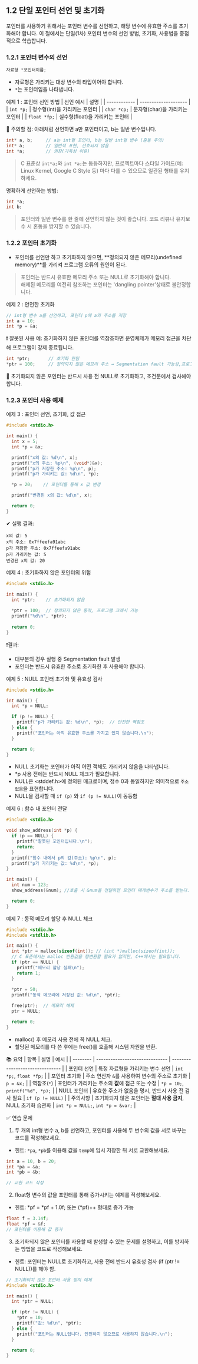 ## 1.2 단일 포인터 선언 및 초기화  
포인터를 사용하기 위해서는 포인터 변수를 선언하고, 해당 변수에 유효한 주소를 초기화해야 합니다. 이 절에서는 단일(1차) 포인터 변수의 선언 방법, 초기화, 사용법을 중점적으로 학습합니다.

### 1.2.1 포인터 변수의 선언
```c
자료형 *포인터이름;
```

* 자료형은 가리키는 대상 변수의 타입이어야 합니다.
* `*`는 포인터임을 나타냅니다.

예제 1 : 포인터 선언 방법
| 선언 예시    | 설명                   |
| ------------ | -------------------- |
| `int *p;`    | 정수형(int)을 가리키는 포인터   |
| `char *cp;`  | 문자형(char)을 가리키는 포인터  |
| `float *fp;` | 실수형(float)을 가리키는 포인터 |

📌 주의할 점: 아래처럼 선언하면 a만 포인터이고, b는 일반 변수입니다.
```c
int* a, b;     // a는 int형 포인터, b는 일반 int형 변수 (혼동 주의)
int* a;        // 일반적 표현, 선호되지 않음
int *a;        // 권장(가독성 이유)
```
> C 표준상 `int*a;`와 `int *a;`는 동등하지만, 프로젝트마다 스타일 가이드(예: Linux Kernel, Google C Style 등)
> 마다 다를 수 있으므로 일관된 형태를 유지하세요.

명확하게 선언하는 방법:
```c
int *a;
int b;
```
> 포인터와 일반 변수를 한 줄에 선언하지 않는 것이 좋습니다.
> 코드 리뷰나 유지보수 시 혼동을 방지할 수 있습니다.

### 1.2.2 포인터 초기화
* 포인터를 선언만 하고 초기화하지 않으면, **정의되지 않은 메모리(undefined memory)**를 가리켜
  프로그램 오류의 원인이 된다.
> 포인터는 반드시 유효한 메모리 주소 또는 NULL로 초기화해야 합니다.  
> 해제된 메모리를 여전히 참조하는 포인터는 'dangling pointer'상태로 불안정합니다.

예제 2 : 안전한 초기화
```c
// int형 변수 a를 선언하고, 포인터 p에 a의 주소를 저장
int a = 10;
int *p = &a;
```
❗ 잘못된 사용 예:
초기화하지 않은 포인터를 역참조하면 운영체제가 메모리 접근을 차단해 프로그램이 강제 종료됩니다.
```c
int *ptr;       // 초기화 안됨
*ptr = 100;     // 정의되지 않은 메모리 주소 → Segmentation fault 가능성,프로그램 비정상 종료
```
📌 초기화되지 않은 포인터는 반드시 사용 전 NULL로 초기화하고, 조건문에서 검사해야 합니다.

### 1.2.3 포인터 사용 예제
예제 3 : 포인터 선언, 초기화, 값 접근
```c
#include <stdio.h>

int main() {
  int x = 5;
  int *p = &x;

  printf("x의 값: %d\n", x);
  printf("x의 주소: %p\n", (void*)&x);
  printf("p가 저장한 주소: %p\n", p);
  printf("p가 가리키는 값: %d\n", *p);

  *p = 20;    // 포인터를 통해 x 값 변경

  printf("변경된 x의 값: %d\n", x);

  return 0;
}
```
✔ 실행 결과:
``` text
x의 값: 5
x의 주소: 0x7ffeefa91abc
p가 저장한 주소: 0x7ffeefa91abc
p가 가리키는 값: 5
변경된 x의 값: 20
```

예제 4 : 초기화하지 않은 포인터의 위험
```c
#include <stdio.h>

int main() {
  int *ptr;    // 초기화되지 않음
  
  *ptr = 100;  // 정의되지 않은 동작, 프로그램 크래시 가능
  printf("%d\n", *ptr);
  
  return 0;
}
```

❗결과:
* 대부분의 경우 실행 중 Segmentation fault 발생
* 포인터는 반드시 유효한 주소로 초기화한 후 사용해야 합니다.

예제 5 : NULL 포인터 초기화 및 유효성 검사
```c
#include <stdio.h>

int main() {
  int *p = NULL;

  if (p != NULL) {
    printf("p가 가리키는 값: %d\n", *p);  // 안전한 역참조
  } else {
    printf("포인터는 아직 유효한 주소를 가지고 있지 않습니다.\n");
  }

  return 0;
}
```
* NULL 초기화는 포인터가 아직 어떤 객체도 가리키지 않음을 나타냅니다.
* *p 사용 전에는 반드시 NULL 체크가 필요합니다.
* NULL은 <stddef.h>에 정의된 매크로이며, 정수 0과 동일하지만 의미적으로 `주소 없음`을 표현합니다.
* NULL을 검사할 때 `if (p)` 와 `if (p != NULL)`이 동등함

예제 6 : 함수 내 포인터 전달
```c
#include <stdio.h>

void show_address(int *p) {
  if (p == NULL) {
    printf("잘못된 포인터입니다.\n");
    return;    
  }
  printf("함수 내에서 p의 값(주소): %p\n", p);
  printf("p가 가리키는 값: %d\n", *p);
}

int main() {
  int num = 123;
  show_address(&num); //호출 시 &num을 전달하면 포인터 매개변수가 주소를 받는다.

  return 0;
}
```
예제 7 : 동적 메모리 할당 후 NULL 체크
```c
#include <stdio.h>
#include <stdlib.h>

int main() {
  int *ptr = malloc(sizeof(int)); // (int *)malloc(sizeof(int));
  // C 표준에서는 malloc 반환값을 형변환할 필요가 없지만, C++에서는 필요합니다.
  if (ptr == NULL) {
    printf("메모리 할당 실패\n");
    return 1;
  }
  
  *ptr = 50;
  printf("동적 메모리에 저장된 값: %d\n", *ptr);

  free(ptr);  // 메모리 해제
  ptr = NULL;

  return 0;
}
```
* malloc() 후 메모리 사용 전에 꼭 NULL 체크.
* 할당된 메모리를 다 쓴 후에는 free()를 호출해 시스템 자원을 반환.


📚 요약
| 항목       | 설명                             | 예시                              |
| -------- | ------------------------------ | ------------------------------- |
| 포인터 선언   | 특정 자료형을 가리키는 변수 선언             | `int *p;`, `float *fp;`         |
| 포인터 초기화  | 주소 연산자 `&`를 사용하여 변수의 주소로 초기화   | `p = &x;`                       |
| 역참조(`*`) | 포인터가 가리키는 주소의 **값**에 접근 또는 수정  | `*p = 10;`, `printf("%d", *p);` |
| NULL 포인터 | 유효한 주소가 없음을 명시, 반드시 사용 전 검사 필요 | `if (p != NULL)`                |
| 주의사항     | 초기화되지 않은 포인터는 **절대 사용 금지**, NULL 초기화 습관화     | `int *p = NULL;`, `int *p = &var;` |

✅ 연습 문제
1. 두 개의 int형 변수 a, b를 선언하고, 포인터를 사용해 두 변수의 값을 서로 바꾸는 코드를 작성해보세요.
  - 힌트: `*pa`, `*pb`를 이용해 값을 `temp`에 임시 저장한 뒤 서로 교환해보세요.
  ```c
  int a = 10, b = 20;
  int *pa = &a;
  int *pb = &b;
  
  // 교환 코드 작성
  ```
2. float형 변수의 값을 포인터를 통해 증가시키는 예제를 작성해보세요.
  - 힌트: *pf = *pf + 1.0f; 또는 (*pf)++ 형태로 증가 가능
  ```c
  float f = 3.14f;
  float *pf = &f;
  // 포인터를 이용해 값 증가
  ```
3. 초기화되지 않은 포인터를 사용할 때 발생할 수 있는 문제를 설명하고, 이를 방지하는 방법을 코드로 작성해보세요.
  - 힌트: 포인터는 NULL로 초기화하고, 사용 전에 반드시 유효성 검사 (if (ptr != NULL))를 해야 함.
  ```c
  // 초기화되지 않은 포인터 사용 방지 예제
  #include <stdio.h>
  
  int main() {
    int *ptr = NULL;
  
    if (ptr != NULL) {
      *ptr = 10;
      printf("값: %d\n", *ptr);
    } else {
      printf("포인터는 NULL입니다. 안전하지 않으므로 사용하지 않습니다.\n");
    }
  
    return 0;
  }
  ```


